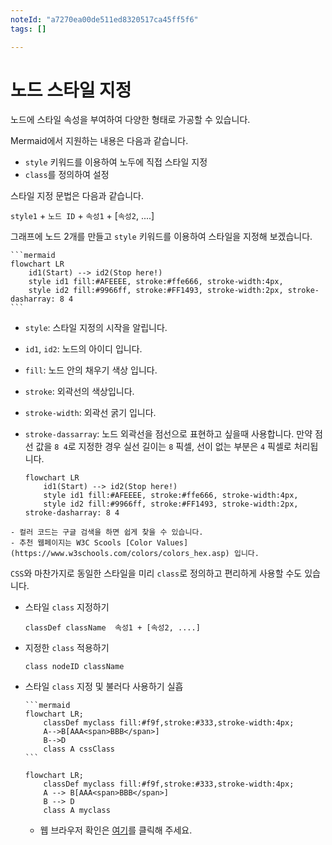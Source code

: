 ```yaml
---
noteId: "a7270ea00de511ed8320517ca45ff5f6"
tags: []

---
```


# 노드 스타일 지정

노드에 스타일 속성을 부여하여 다양한 형태로 가공할 수 있습니다.

Mermaid에서 지원하는 내용은 다음과 같습니다.
- `style` 키워드를 이용하여 노두에 직접 스타일 지정
- `class`를 정의하여 설정


스타일 지정 문법은 다음과 같습니다.

`style1` + `노드 ID` + `속성1` + [`속성2`, ....]

그래프에 노드 2개를 만들고 `style` 키워드를 이용하여 스타일을 지정해 보겠습니다. 

````
```mermaid
flowchart LR
    id1(Start) --> id2(Stop here!)
    style id1 fill:#AFEEEE, stroke:#ffe666, stroke-width:4px, 
    style id2 fill:#9966ff, stroke:#FF1493, stroke-width:2px, stroke-dasharray: 8 4
```

````
- `style`: 스타일 지정의 시작을 알립니다.
- `id1`, `id2`: 노드의 아이디 입니다.
- `fill`: 노드 안의 채우기 색상 입니다.
- `stroke`: 외곽선의 색상입니다. 
- `stroke-width`: 외곽선 굵기 입니다.
- `stroke-dassarray`: 노드 외곽선을 점선으로 표현하고 싶을때 사용합니다. 만약 점선 값을 `8 4`로 지정한 경우 실선 길이는 `8` 픽셀, 선이 없는 부분은 `4` 픽셀로 처리됩니다.


    ```{mermaid}
    flowchart LR
        id1(Start) --> id2(Stop here!)
        style id1 fill:#AFEEEE, stroke:#ffe666, stroke-width:4px, 
        style id2 fill:#9966ff, stroke:#FF1493, stroke-width:2px, stroke-dasharray: 8 4
    ````

```{admonition} 핵사 코드로 된 색상값
- 컬러 코드는 구글 검색을 하면 쉽게 찾을 수 있습니다.
- 추천 웹페이지는 W3C Scools [Color Values](https://www.w3schools.com/colors/colors_hex.asp) 입니다.
```

`CSS`와 마찬가지로 동일한 스타일을 미리 `class`로 정의하고 편리하게 사용할 수도 있습니다.
- 스타일 `class` 지정하기
    ```
    classDef className  속성1 + [속성2, ....]
    ```

- 지정한 `class` 적용하기
    ```
    class nodeID className
    ```

- 스타일 `class` 지정 및 불러다 사용하기 실흡
    ````
    ```mermaid
    flowchart LR;
        classDef myclass fill:#f9f,stroke:#333,stroke-width:4px;
        A-->B[AAA<span>BBB</span>]
        B-->D
        class A cssClass
    ```
    ````

    ```{mermaid}
    flowchart LR;
        classDef myclass fill:#f9f,stroke:#333,stroke-width:4px;
        A --> B[AAA<span>BBB</span>]
        B --> D
        class A myclass
    ```

    - 웹 브라우저 확인은 [여기](https://kafa46.github.io/mermaid/docs/html_exmaple/02_flowchart_css_class.html)를 클릭해 주세요.